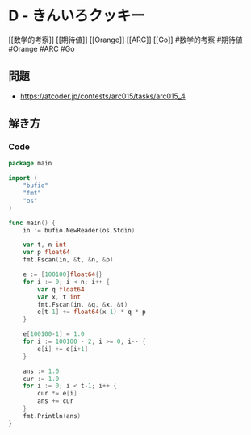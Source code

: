 # D - きんいろクッキー
[[数学的考察]] [[期待値]] [[Orange]] [[ARC]] [[Go]]
#数学的考察 #期待値 #Orange #ARC #Go 

## 問題
- https://atcoder.jp/contests/arc015/tasks/arc015_4

## 解き方
### Code
```go
package main

import (
	"bufio"
	"fmt"
	"os"
)

func main() {
	in := bufio.NewReader(os.Stdin)

	var t, n int
	var p float64
	fmt.Fscan(in, &t, &n, &p)

	e := [100100]float64{}
	for i := 0; i < n; i++ {
		var q float64
		var x, t int
		fmt.Fscan(in, &q, &x, &t)
		e[t-1] += float64(x-1) * q * p
	}

	e[100100-1] = 1.0
	for i := 100100 - 2; i >= 0; i-- {
		e[i] += e[i+1]
	}

	ans := 1.0
	cur := 1.0
	for i := 0; i < t-1; i++ {
		cur *= e[i]
		ans += cur
	}
	fmt.Println(ans)
}
```